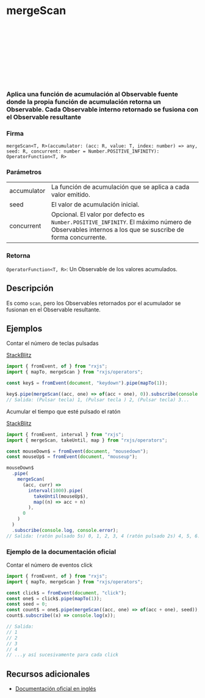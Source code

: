 <div class="page-heading">

# mergeScan

<a target="_blank" href="https://github.com/ReactiveX/rxjs/blob/master/src/internal/operators/mergeScan.ts">
<svg>
  <use xlink:href="/assets/icons/github.svg#github"></use>
</svg>
</a>
</div>

### Aplica una función de acumulación al Observable fuente donde la propia función de acumulación retorna un Observable. Cada Observable interno retornado se fusiona con el Observable resultante

### Firma

`mergeScan<T, R>(accumulator: (acc: R, value: T, index: number) => any, seed: R, concurrent: number = Number.POSITIVE_INFINITY): OperatorFunction<T, R>`

### Parámetros

<table>
<tr><td>accumulator</td><td>La función de acumulación que se aplica a cada valor emitido.</td></tr>
<tr><td>seed</td><td>El valor de acumulación inicial.</td></tr>
<tr><td>concurrent</td><td>Opcional. El valor por defecto es <code>Number.POSITIVE_INFINITY</code>.
El máximo número de Observables internos a los que se suscribe de forma concurrente.</td></tr>
</table>

### Retorna

`OperatorFunction<T, R>`: Un Observable de los valores acumulados.

## Descripción

Es como `scan`, pero los Observables retornados por el acumulador se fusionan en el Observable resultante.

## Ejemplos

Contar el número de teclas pulsadas

[StackBlitz](https://stackblitz.com/edit/rxjs-mergescan-1?file=index.ts)

```javascript
import { fromEvent, of } from "rxjs";
import { mapTo, mergeScan } from "rxjs/operators";

const key$ = fromEvent(document, "keydown").pipe(mapTo(1));

key$.pipe(mergeScan((acc, one) => of(acc + one), 0)).subscribe(console.log);
// Salida: (Pulsar tecla) 1, (Pulsar tecla ) 2, (Pulsar tecla) 3...
```

Acumular el tiempo que esté pulsado el ratón

[StackBlitz](https://stackblitz.com/edit/rxjs-mergescan-2?file=index.ts)

```javascript
import { fromEvent, interval } from "rxjs";
import { mergeScan, takeUntil, map } from "rxjs/operators";

const mouseDown$ = fromEvent(document, "mousedown");
const mouseUp$ = fromEvent(document, "mouseup");

mouseDown$
  .pipe(
    mergeScan(
      (acc, curr) =>
        interval(1000).pipe(
          takeUntil(mouseUp$),
          map((n) => acc + n)
        ),
      0
    )
  )
  .subscribe(console.log, console.error);
// Salida: (ratón pulsado 5s) 0, 1, 2, 3, 4 (ratón pulsado 2s) 4, 5, 6...
```

### Ejemplo de la documentación oficial

Contar el número de eventos click

```javascript
import { fromEvent, of } from "rxjs";
import { mapTo, mergeScan } from "rxjs/operators";

const click$ = fromEvent(document, "click");
const one$ = click$.pipe(mapTo(1));
const seed = 0;
const count$ = one$.pipe(mergeScan((acc, one) => of(acc + one), seed));
count$.subscribe((x) => console.log(x));

// Salida:
// 1
// 2
// 3
// 4
// ...y así sucesivamente para cada click
```

## Recursos adicionales

- [Documentación oficial en inglés](https://rxjs-dev.firebaseapp.com/api/operators/mergeScan)
